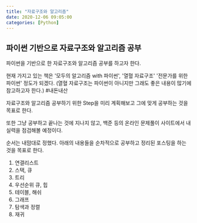 ```yaml
---
title: "자료구조와 알고리즘"
date: 2020-12-06 09:05:00
categories: [Python]
---
```


## 파이썬 기반으로 자료구조와 알고리즘 공부
파이썬을 기반으로 한 자료구조와 알고리즘 공부를 하고자 한다.

현재 가지고 있는 책은 '모두의 알고리즘 with 파이썬', '열혈 자료구조' '전문가를 위한 파이썬' 정도가 되겠다. (열혈 자료구조는 파이썬이 아니지만 그래도 좋은 내용이 많기에 참고하고자 한다.) #내돈내산

자료구조와 알고리즘 공부하기 위한 Step을 미리 계획해보고 그에 맞게 공부하는 것을 목표로 한다. 

또한 그냥 공부하고 끝나는 것에 지나지 않고, 백준 등의 온라인 문제풀이 사이트에서 내 실력을 점검해볼 예정이다.

순서는 내맘대로 정했다. 아래의 내용들을 순차적으로 공부하고 정리된 포스팅을 하는 것을 목표로 한다.

1. 연결리스트
2. 스택, 큐
3. 트리
4. 우선순위 큐, 힙
5. 테이블, 해쉬
6. 그래프
7. 탐색과 정렬
8. 재귀
